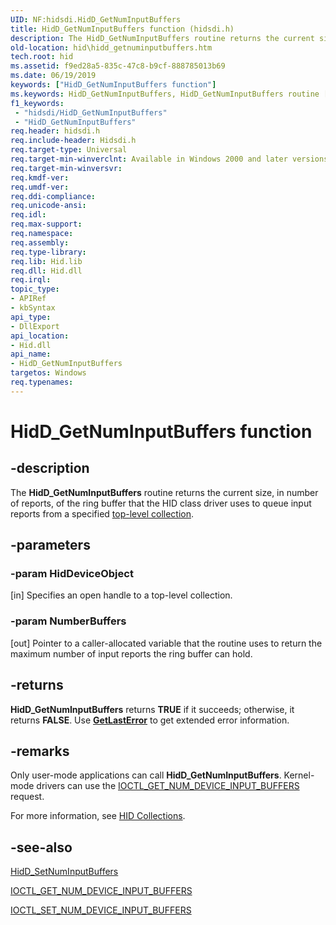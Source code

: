 ```yaml
---
UID: NF:hidsdi.HidD_GetNumInputBuffers
title: HidD_GetNumInputBuffers function (hidsdi.h)
description: The HidD_GetNumInputBuffers routine returns the current size, in number of reports, of the ring buffer that the HID class driver uses to queue input reports from a specified top-level collection.
old-location: hid\hidd_getnuminputbuffers.htm
tech.root: hid
ms.assetid: f9ed28a5-835c-47c8-b9cf-888785013b69
ms.date: 06/19/2019
keywords: ["HidD_GetNumInputBuffers function"]
ms.keywords: HidD_GetNumInputBuffers, HidD_GetNumInputBuffers routine [Human Input Devices], hid.hidd_getnuminputbuffers, hidfunc_addf7040-0b62-45bc-8b43-1aa0157924e8.xml, hidsdi/HidD_GetNumInputBuffers
f1_keywords:
 - "hidsdi/HidD_GetNumInputBuffers"
 - "HidD_GetNumInputBuffers"
req.header: hidsdi.h
req.include-header: Hidsdi.h
req.target-type: Universal
req.target-min-winverclnt: Available in Windows 2000 and later versions of Windows.
req.target-min-winversvr: 
req.kmdf-ver: 
req.umdf-ver: 
req.ddi-compliance: 
req.unicode-ansi: 
req.idl: 
req.max-support: 
req.namespace: 
req.assembly: 
req.type-library: 
req.lib: Hid.lib
req.dll: Hid.dll
req.irql: 
topic_type:
- APIRef
- kbSyntax
api_type:
- DllExport
api_location:
- Hid.dll
api_name:
- HidD_GetNumInputBuffers
targetos: Windows
req.typenames: 
---
```


# HidD_GetNumInputBuffers function


## -description


The <b>HidD_GetNumInputBuffers</b> routine returns the current size, in number of reports, of the ring buffer that the HID class driver uses to queue input reports from a specified <a href="https://docs.microsoft.com/windows-hardware/drivers/hid/top-level-collections">top-level collection</a>.


## -parameters




### -param HidDeviceObject 
[in]
Specifies an open handle to a top-level collection.


### -param NumberBuffers 
[out]
Pointer to a caller-allocated variable that the routine uses to return the maximum number of input reports the ring buffer can hold.


## -returns



<b>HidD_GetNumInputBuffers</b> returns <b>TRUE</b> if it succeeds; otherwise, it returns <b>FALSE</b>. Use [**GetLastError**](https://docs.microsoft.com/windows/win32/api/errhandlingapi/nf-errhandlingapi-getlasterror) to get extended error information.




## -remarks



Only user-mode applications can call <b>HidD_GetNumInputBuffers</b>. Kernel-mode drivers can use the <a href="https://docs.microsoft.com/windows-hardware/drivers/ddi/hidclass/ni-hidclass-ioctl_get_num_device_input_buffers">IOCTL_GET_NUM_DEVICE_INPUT_BUFFERS</a> request.

For more information, see <a href="https://docs.microsoft.com/windows-hardware/drivers/hid/hid-collections">HID Collections</a>. 




## -see-also




<a href="https://docs.microsoft.com/windows-hardware/drivers/ddi/hidsdi/nf-hidsdi-hidd_setnuminputbuffers">HidD_SetNumInputBuffers</a>



<a href="https://docs.microsoft.com/windows-hardware/drivers/ddi/hidclass/ni-hidclass-ioctl_get_num_device_input_buffers">IOCTL_GET_NUM_DEVICE_INPUT_BUFFERS</a>



<a href="https://docs.microsoft.com/windows-hardware/drivers/ddi/hidclass/ni-hidclass-ioctl_set_num_device_input_buffers">IOCTL_SET_NUM_DEVICE_INPUT_BUFFERS</a>
 

 

